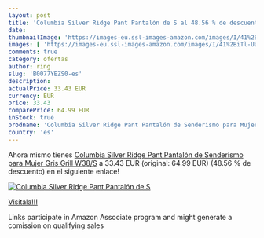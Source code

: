 ```yaml
---
layout: post
title: 'Columbia Silver Ridge Pant Pantalón de S al 48.56 % de descuento'
date: 
thumbnailImage: 'https://images-eu.ssl-images-amazon.com/images/I/41%2BiTl-UavL._SL200_.jpg'
images: [ 'https://images-eu.ssl-images-amazon.com/images/I/41%2BiTl-UavL._SL200_.jpg' ]
comments: true
category: ofertas
author: ring
slug: 'B0077YEZS0-es'
description:
actualPrice: 33.43 EUR
currency: EUR
price: 33.43
comparePrice: 64.99 EUR
inStock: true
prodname: 'Columbia Silver Ridge Pant Pantalón de Senderismo para Mujer  Gris  Grill   W38/S'
country: 'es'
---
```


Ahora mismo tienes [Columbia Silver Ridge Pant Pantalón de Senderismo para Mujer  Gris  Grill   W38/S](https://www.amazon.es/dp/B0077YEZS0/?tag=tolees-21) a 33.43 EUR (original: 64.99 EUR) (48.56 %  de descuento) en el siguiente enlace!

[![Columbia Silver Ridge Pant Pantalón de S](https://images-eu.ssl-images-amazon.com/images/I/41%2BiTl-UavL._SL200_.jpg)](https://www.amazon.es/dp/B0077YEZS0/?tag=tolees-21)

[Visítala!!!](https://www.amazon.es/dp/B0077YEZS0/?tag=tolees-21)

Links participate in Amazon Associate program and might generate a comission on qualifying sales
